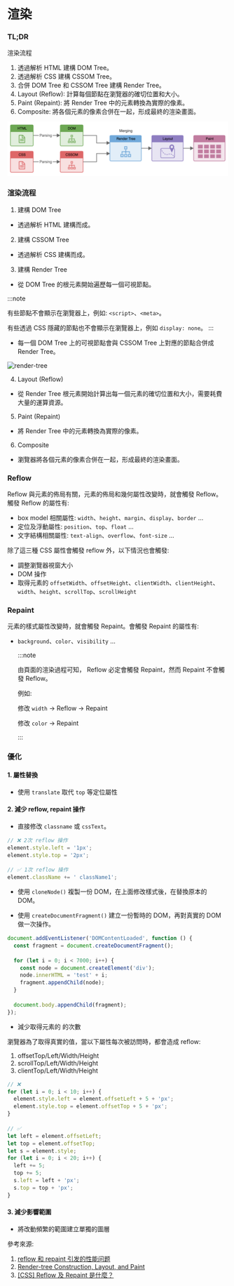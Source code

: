 # 渲染

### TL;DR

渲染流程

1. 透過解析 HTML 建構 DOM Tree。
2. 透過解析 CSS 建構 CSSOM Tree。
3. 合併 DOM Tree 和 CSSOM Tree 建構 Render Tree。
4. Layout (Reflow): 計算每個節點在瀏覽器的確切位置和大小。
5. Paint (Repaint): 將 Render Tree 中的元素轉換為實際的像素。
6. Composite: 將各個元素的像素合併在一起，形成最終的渲染畫面。

![render-process.png](./render-process.png)

### 渲染流程

1. 建構 DOM Tree

- 透過解析 HTML 建構而成。

2. 建構 CSSOM Tree

- 透過解析 CSS 建構而成。

3. 建構 Render Tree

- 從 DOM Tree 的根元素開始遍歷每一個可視節點。

:::note

有些節點不會顯示在瀏覽器上，例如: `<script>`、`<meta>`。

有些透過 CSS 隱藏的節點也不會顯示在瀏覽器上，例如 `display: none`。
:::

- 每一個 DOM Tree 上的可視節點會與 CSSOM Tree 上對應的節點合併成 Render Tree。

![render-tree](./render-tree.avif)

4. Layout (Reflow)

- 從 Render Tree 根元素開始計算出每一個元素的確切位置和大小，需要耗費大量的運算資源。

5. Paint (Repaint)

- 將 Render Tree 中的元素轉換為實際的像素。

6. Composite

- 瀏覽器將各個元素的像素合併在一起，形成最終的渲染畫面。

### Reflow

Reflow 與元素的佈局有關，元素的佈局和幾何屬性改變時，就會觸發 Reflow。觸發 Reflow 的屬性有:

- box model 相關屬性: `width`、`height`、`margin`、`display`、`border` ...
- 定位及浮動屬性: `position`、`top`、`float` ...
- 文字結構相關屬性: `text-align`、`overflow`、`font-size` ...

除了這三種 CSS 屬性會觸發 reflow 外，以下情況也會觸發:

- 調整瀏覽器視窗大小
- DOM 操作
- 取得元素的 `offsetWidth`、`offsetHeight`、`clientWidth`、`clientHeight`、`width`、`height`、`scrollTop`、`scrollHeight`

### Repaint

元素的樣式屬性改變時，就會觸發 Repaint。會觸發 Repaint 的屬性有:

- `background`、`color`、`visibility` ...

  :::note

  由頁面的渲染過程可知， Reflow 必定會觸發 Repaint，然而 Repaint 不會觸發 Reflow。

  例如:

  修改 `width` → Reflow → Repaint

  修改 `color` → Repaint

  :::

### 優化

#### 1. 屬性替換

- 使用 `translate` 取代 `top` 等定位屬性

#### 2. 減少 reflow, repaint 操作

- 直接修改 `classname` 或 `cssText`。

```jsx
// ❌ 2次 reflow 操作
element.style.left = '1px';
element.style.top = '2px';

// ✅ 1次 reflow 操作
element.className += ' className1';
```

- 使用 `cloneNode()` 複製一份 DOM，在上面修改樣式後，在替換原本的 DOM。

- 使用 `createDocumentFragment()` 建立一份暫時的 DOM，再對真實的 DOM 做一次操作。

```jsx
document.addEventListener('DOMContentLoaded', function () {
  const fragment = document.createDocumentFragment();

  for (let i = 0; i < 7000; i++) {
    const node = document.createElement('div');
    node.innerHTML = 'test' + i;
    fragment.appendChild(node);
  }

  document.body.appendChild(fragment);
});
```

- 減少取得元素的 的次數

瀏覽器為了取得真實的值，當以下屬性每次被訪問時，都會造成 reflow:

1. offsetTop/Left/Width/Height
2. scrollTop/Left/Width/Height
3. clientTop/Left/Width/Height

```jsx
// ❌
for (let i = 0; i < 10; i++) {
  element.style.left = element.offsetLeft + 5 + 'px';
  element.style.top = element.offsetTop + 5 + 'px';
}

// ✅
let left = element.offsetLeft;
let top = element.offsetTop;
let s = element.style;
for (let i = 0; i < 20; i++) {
  left += 5;
  top += 5;
  s.left = left + 'px';
  s.top = top + 'px';
}
```

#### 3. 減少影響範圍

- 將改動頻繁的範圍建立單獨的圖層

參考來源:

1. [reflow 和 repaint 引发的性能问题](https://juejin.cn/post/6844903567275327496)
2. [Render-tree Construction, Layout, and Paint](https://web.dev/critical-rendering-path-render-tree-construction/)
3. [[CSS] Reflow 及 Repaint 是什麼？](https://ithelp.ithome.com.tw/articles/10217427)
